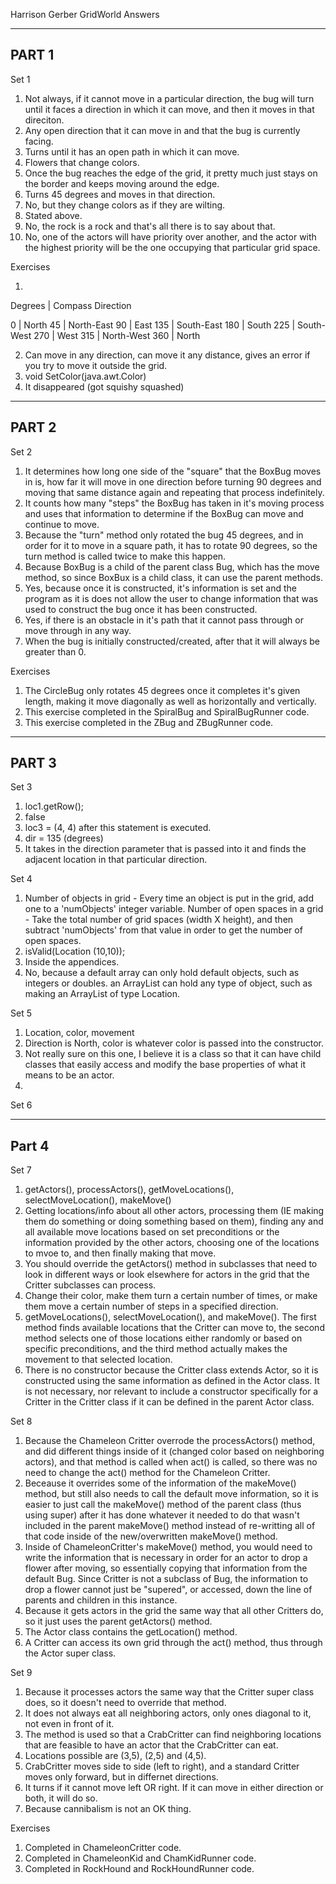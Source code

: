 Harrison Gerber GridWorld Answers
_________________________________
PART 1
---------------------------------
Set 1

1) Not always, if it cannot move in a particular direction,
the bug will turn until it faces a direction in which it can
move, and then it moves in that direciton.
2) Any open direction that it can move in and that the bug
is currently facing.
3) Turns until it has an open path in which it can move.
4) Flowers that change colors.
5) Once the bug reaches the edge of the grid, it pretty much
just stays on the border and keeps moving around the edge.
6) Turns 45 degrees and moves in that direction.
7) No, but they change colors as if they are wilting.
8) Stated above.
9) No, the rock is a rock and that's all there is to say about that.
10) No, one of the actors will have priority over another, and
the actor with the highest priority will be the one occupying
that particular grid space.

Exercises

1)
Degrees | Compass Direction

0       | North
45      | North-East
90      | East
135     | South-East
180     | South
225     | South-West
270     | West
315     | North-West
360     | North

2) Can move in any direction, can move it any distance, gives an
error if you try to move it outside the grid.
3) void SetColor(java.awt.Color)
4) It disappeared (got squishy squashed)

_________________________________
PART 2
---------------------------------
Set 2

1) It determines how long one side of the "square" that the BoxBug
moves in is, how far it will move in one direction before turning
90 degrees and moving that same distance again and repeating that
process indefinitely.
2) It counts how many "steps" the BoxBug has taken in it's moving
process and uses that information to determine if the BoxBug can
move and continue to move.
3) Because the "turn" method only rotated the bug 45 degrees, and
in order for it to move in a square path, it has to rotate 90
degrees, so the turn method is called twice to make this happen.
4) Because BoxBug is a child of the parent class Bug, which has
the move method, so since BoxBux is a child class, it can use the
parent methods.
5) Yes, because once it is constructed, it's information is set
and the program as it is does not allow the user to change
information that was used to construct the bug once it has been
constructed.
6) Yes, if there is an obstacle in it's path that it cannot pass
through or move through in any way.
7) When the bug is initially constructed/created, after that it 
will always be greater than 0.

Exercises

1) The CircleBug only rotates 45 degrees once it completes it's
given length, making it move diagonally as well as horizontally
and vertically.
2) This exercise completed in the SpiralBug and SpiralBugRunner
code.
3) This exercise completed in the ZBug and ZBugRunner
code.

_________________________________
PART 3
---------------------------------
Set 3

1) loc1.getRow();
2) false
3) loc3 = (4, 4) after this statement is executed.
4) dir = 135 (degrees)
5) It takes in the direction parameter that is passed into it
and finds the adjacent location in that particular direction.

Set 4

1) Number of objects in grid - Every time an object is put in
the grid, add one to a 'numObjects' integer variable.
Number of open spaces in a grid - Take the total number of
grid spaces (width X height), and then subtract 'numObjects'
from that value in order to get the number of open spaces.
2) isValid(Location (10,10));
3) Inside the appendices.
4) No, because a default array can only hold default objects,
such as integers or doubles. an ArrayList can hold any type of
object, such as making an ArrayList of type Location.

Set 5
1) Location, color, movement
2) Direction is North, color is whatever color is passed into
the constructor.
3) Not really sure on this one, I believe it is a class so that
it can have child classes that easily access and modify the base
properties of what it means to be an actor.
4) 

Set 6

_________________________________
Part 4
---------------------------------
Set 7

1) getActors(), processActors(), getMoveLocations(),
selectMoveLocation(), makeMove()
2) Getting locations/info about all other actors, processing them
(IE making them do something or doing something based on them),
finding any and all available move locations based on set
preconditions or the information provided by the other actors, 
choosing one of the locations to mvoe to, and then finally making
that move.
3) You should override the getActors() method in subclasses that
need to look in different ways or look elsewhere for actors in the
grid that the Critter subclasses can process.
4) Change their color, make them turn a certain number of times, or
make them move a certain number of steps in a specified direction.
5) getMoveLocations(), selectMoveLocation(), and makeMove(). The
first method finds available locations that the Critter can move to,
the second method selects one of those locations either randomly or
based on specific preconditions, and the third method actually makes
the movement to that selected location.
6) There is no constructor because the Critter class extends Actor,
so it is constructed using the same information as defined in the
Actor class. It is not necessary, nor relevant to include a constructor
specifically for a Critter in the Critter class if it can be defined
in the parent Actor class.

Set 8

1) Because the Chameleon Critter overrode the processActors() method,
and did different things inside of it (changed color based on 
neighboring actors), and that method is called when act() is called,
so there was no need to change the act() method for the Chameleon
Critter.
2) Beceause it overrides some of the information of the makeMove()
method, but still also needs to call the default move information, so
it is easier to just call the makeMove() method of the parent class
(thus using super) after it has done whatever it needed to do that
wasn't included in the parent makeMove() method instead of re-writting
all of that code inside of the new/overwritten makeMove() method.
3) Inside of ChameleonCritter's makeMove() method, you would need to
write the information that is necessary in order for an actor to drop
a flower after moving, so essentially copying that information from
the default Bug. Since Critter is not a subclass of Bug, the information
to drop a flower cannot just be "supered", or accessed, down the line
of parents and children in this instance.
4) Because it gets actors in the grid the same way that all other
Critters do, so it just uses the parent getActors() method.
5) The Actor class contains the getLocation() method.
6) A Critter can access its own grid through the act() method, thus
through the Actor super class.

Set 9

1) Because it processes actors the same way that the Critter super
class does, so it doesn't need to override that method.
2) It does not always eat all neighboring actors, only ones diagonal
to it, not even in front of it.
3) The method is used so that a CrabCritter can find neighboring
locations that are feasible to have an actor that the CrabCritter
can eat.
4) Locations possible are (3,5), (2,5) and (4,5).
5) CrabCritter moves side to side (left to right), and a standard
Critter moves only forward, but in differnet directions.
6) It turns if it cannot move left OR right. If it can move in
either direction or both, it will do so.
7) Because cannibalism is not an OK thing.

Exercises

1) Completed in ChameleonCritter code.
2) Completed in ChameleonKid and ChamKidRunner code.
3) Completed in RockHound and RockHoundRunner code.